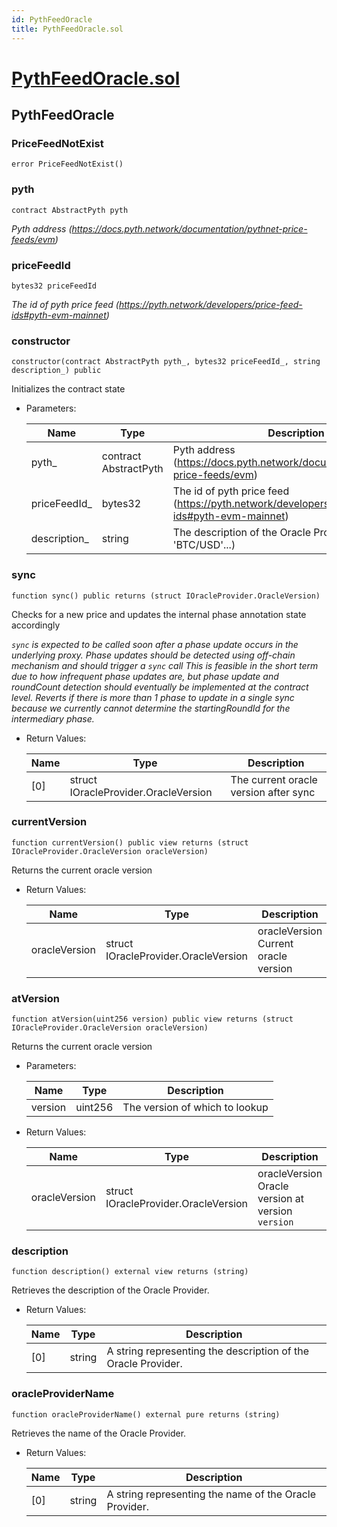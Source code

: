 ```yaml
---
id: PythFeedOracle
title: PythFeedOracle.sol
---
```

# [PythFeedOracle.sol](https://github.com/chromatic-protocol/contracts/tree/main/contracts/oracle/PythFeedOracle.sol)

## PythFeedOracle

### PriceFeedNotExist

```solidity
error PriceFeedNotExist()
```

### pyth

```solidity
contract AbstractPyth pyth
```

_Pyth address (https://docs.pyth.network/documentation/pythnet-price-feeds/evm)_

### priceFeedId

```solidity
bytes32 priceFeedId
```

_The id of pyth price feed (https://pyth.network/developers/price-feed-ids#pyth-evm-mainnet)_

### constructor

```solidity
constructor(contract AbstractPyth pyth_, bytes32 priceFeedId_, string description_) public
```

Initializes the contract state

- Parameters:

  | Name | Type | Description |
  | ---- | ---- | ----------- |
  | pyth_ | contract AbstractPyth | Pyth address (https://docs.pyth.network/documentation/pythnet-price-feeds/evm) |
  | priceFeedId_ | bytes32 | The id of pyth price feed (https://pyth.network/developers/price-feed-ids#pyth-evm-mainnet) |
  | description_ | string | The description of the Oracle Provider('ETH/USD', 'BTC/USD'...) |

### sync

```solidity
function sync() public returns (struct IOracleProvider.OracleVersion)
```

Checks for a new price and updates the internal phase annotation state accordingly

_`sync` is expected to be called soon after a phase update occurs in the underlying proxy.
     Phase updates should be detected using off-chain mechanism and should trigger a `sync` call
     This is feasible in the short term due to how infrequent phase updates are, but phase update
     and roundCount detection should eventually be implemented at the contract level.
     Reverts if there is more than 1 phase to update in a single sync because we currently cannot
     determine the startingRoundId for the intermediary phase._

- Return Values:

  | Name | Type | Description |
  | ---- | ---- | ----------- |
  | [0] | struct IOracleProvider.OracleVersion | The current oracle version after sync |

### currentVersion

```solidity
function currentVersion() public view returns (struct IOracleProvider.OracleVersion oracleVersion)
```

Returns the current oracle version

- Return Values:

  | Name | Type | Description |
  | ---- | ---- | ----------- |
  | oracleVersion | struct IOracleProvider.OracleVersion | oracleVersion Current oracle version |

### atVersion

```solidity
function atVersion(uint256 version) public view returns (struct IOracleProvider.OracleVersion oracleVersion)
```

Returns the current oracle version

- Parameters:

  | Name | Type | Description |
  | ---- | ---- | ----------- |
  | version | uint256 | The version of which to lookup |

- Return Values:

  | Name | Type | Description |
  | ---- | ---- | ----------- |
  | oracleVersion | struct IOracleProvider.OracleVersion | oracleVersion Oracle version at version `version` |

### description

```solidity
function description() external view returns (string)
```

Retrieves the description of the Oracle Provider.

- Return Values:

  | Name | Type | Description |
  | ---- | ---- | ----------- |
  | [0] | string | A string representing the description of the Oracle Provider. |

### oracleProviderName

```solidity
function oracleProviderName() external pure returns (string)
```

Retrieves the name of the Oracle Provider.

- Return Values:

  | Name | Type | Description |
  | ---- | ---- | ----------- |
  | [0] | string | A string representing the name of the Oracle Provider. |

